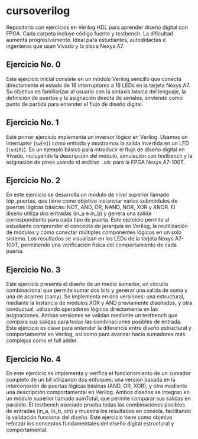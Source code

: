 # cursoverilog
Repositorio con ejercicios en Verilog HDL para aprender diseño digital con FPGA. Cada carpeta incluye código fuente y testbench. La dificultad aumenta progresivamente. Ideal para estudiantes, autodidactas e ingenieros que usan Vivado y la placa Nexys A7.

## Ejercicio No. 0
Este ejercicio inicial consiste en un módulo Verilog sencillo que conecta directamente el estado de 16 interruptores a 16 LEDs en la tarjeta Nexys A7. Su objetivo es familiarizar al usuario con la sintaxis básica del lenguaje, la definición de puertos y la asignación directa de señales, sirviendo como punto de partida para entender el flujo de diseño digital.

## Ejercicio No. 1
Este primer ejercicio implementa un inversor lógico en Verilog. Usamos un interruptor (`sw[0]`) como entrada y mostramos la salida invertida en un LED (`led[0]`). Es un ejemplo básico para introducir el flujo de diseño digital en Vivado, incluyendo la descripción del módulo, simulación con testbench y la asignación de pines usando el archivo `.xdc` para la FPGA Nexys A7-100T.

## Ejercicio No. 2
En este ejercicio se desarrolla un módulo de nivel superior llamado top_puertas, que tiene como objetivo instanciar varios submódulos de puertas lógicas básicas: NOT, AND, OR, NAND, NOR, XOR y XNOR. El diseño utiliza dos entradas (in_a e in_b) y genera una salida correspondiente para cada tipo de puerta. Este ejercicio permite al estudiante comprender el concepto de jerarquía en Verilog, la reutilización de módulos y cómo conectar múltiples componentes lógicos en un solo sistema. Los resultados se visualizan en los LEDs de la tarjeta Nexys A7-100T, permitiendo una verificación física del comportamiento de cada puerta.

## Ejercicio No. 3
Este ejercicio presenta el diseño de un medio sumador, un circuito combinacional que permite sumar dos bits y generar una salida de suma y una de acarreo (carry). Se implementa en dos versiones: una estructural, mediante la instancia de módulos XOR y AND previamente diseñados, y otra conductual, utilizando operadores lógicos directamente en las asignaciones. Ambas versiones se validan mediante un testbench que compara sus salidas para todas las combinaciones posibles de entrada. Este ejercicio es clave para entender la diferencia entre diseño estructural y comportamental en Verilog, así como para avanzar hacia sumadores más complejos como el full adder.

## Ejercicio No. 4
En este ejercicio se implementa y verifica el funcionamiento de un sumador completo de un bit utilizando dos enfoques: una versión basada en la interconexión de puertas lógicas básicas (AND, OR, XOR), y otra mediante una descripción comportamental en Verilog. Ambos diseños se integran en un módulo superior llamado sumTotal, que permite comparar sus salidas en paralelo. El testbench asociado prueba todas las combinaciones posibles de entradas (in_a, in_b, cin) y muestra los resultados en consola, facilitando la validación funcional del diseño. Este ejercicio tiene como objetivo reforzar los conceptos fundamentales del diseño digital estructural y comportamental.
